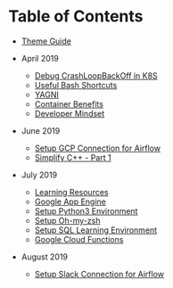 # Table of Contents

* [Theme Guide](./theme_guide.md)

* April 2019
  * [Debug CrashLoopBackOff in K8S](201904/08_DebugCrashLoopBackOffInK8S.md)
  * [Useful Bash Shortcuts](201904/09_UsefulBashShortcuts.md)
  * [YAGNI](201904/10_YAGNI.md)
  * [Container Benefits](201904/19_ContainerBenefits.md)
  * [Developer Mindset](201904/23_DeveloperMindset.md)

* June 2019
  * [Setup GCP Connection for Airflow](201906/05_SetupGCPConnectionOnAirflow.md)
  * [Simplify C++ - Part 1](201906/14_SimplifyC++.md)

* July 2019
  * [Learning Resources](201907/01_LearningResources.md)
  * [Google App Engine](201907/18_GoogleAppEngine.md)
  * [Setup Python3 Environment](201907/19_SetupPython3Environment.md)
  * [Setup Oh-my-zsh](201907/24_SetupZshOnUbuntu.md)
  * [Setup SQL Learning Environment](201907/27_SetupSQLLearningEnvironment.md)
  * [Google Cloud Functions](201907/29_GoogleCloudFunctions.md)

* August 2019
  * [Setup Slack Connection for Airflow](201908/07_SetupSlackConnectionOnAirflow.md)
